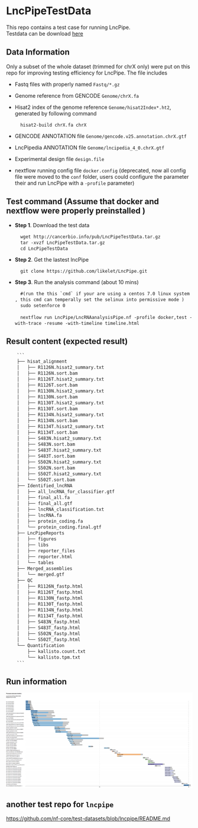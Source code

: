 # LncPipeTestData

This repo contains a test case for running LncPipe.  
Testdata can be download [here](http://omicsbio.info/pub/testdata.tar.gz)

## Data Information   

Only a subset of the whole dataset (trimmed for chrX only) were put on this repo for improving testing efficiency for LncPipe. 
The file includes  

* Fastq files with properly named `Fastq/*.gz`  

* Genome reference from GENCODE `Genome/chrX.fa` 

* Hisat2 index of the genome reference `Genome/hisat2Index*.ht2`, generated by following command  

        hisat2-build chrX.fa chrX  
    
* GENCODE ANNOTATION file `Genome/gencode.v25.annotation.chrX.gtf`

* LncPipedia ANNOTATION file `Genome/lncipedia_4_0.chrX.gtf`

* Experimental design file `design.file`

* nextflow running config file `docker.config` (deprecated, now all config file were moved to the `conf` folder, users could configure the parameter their and run LncPipe with a `-profile` parameter)


## Test command  (Assume that docker and nextflow were properly preinstalled )

* __Step 1__. Download the test data 

        wget http://cancerbio.info/pub/LncPipeTestData.tar.gz
        tar -xvzf LncPipeTestData.tar.gz
        cd LncPipeTestData

* __Step 2__. Get the lastest lncPipe  

        git clone https://github.com/likelet/LncPipe.git 

* __Step 3__. Run the analysis command  (about 10 mins)

        #(run the this `cmd` if your are using a centos 7.0 linux system , this cmd can temperally set the selinux into permissive mode )
        sudo setenforce 0 
        
        nextflow run LncPipe/LncRNAanalysisPipe.nf -profile docker,test -with-trace -resume -with-timeline timeline.html


## Result content (expected result)
        ```
        ├── hisat_alignment
        │   ├── R1126N.hisat2_summary.txt
        │   ├── R1126N.sort.bam
        │   ├── R1126T.hisat2_summary.txt
        │   ├── R1126T.sort.bam
        │   ├── R1130N.hisat2_summary.txt
        │   ├── R1130N.sort.bam
        │   ├── R1130T.hisat2_summary.txt
        │   ├── R1130T.sort.bam
        │   ├── R1134N.hisat2_summary.txt
        │   ├── R1134N.sort.bam
        │   ├── R1134T.hisat2_summary.txt
        │   ├── R1134T.sort.bam
        │   ├── S483N.hisat2_summary.txt
        │   ├── S483N.sort.bam
        │   ├── S483T.hisat2_summary.txt
        │   ├── S483T.sort.bam
        │   ├── S502N.hisat2_summary.txt
        │   ├── S502N.sort.bam
        │   ├── S502T.hisat2_summary.txt
        │   └── S502T.sort.bam
        ├── Identified_lncRNA
        │   ├── all_lncRNA_for_classifier.gtf
        │   ├── final_all.fa
        │   ├── final_all.gtf
        │   ├── lncRNA_classification.txt
        │   ├── lncRNA.fa
        │   ├── protein_coding.fa
        │   └── protein_coding.final.gtf
        ├── LncPipeReports
        │   ├── figures
        │   ├── libs
        │   ├── reporter_files
        │   ├── reporter.html
        │   └── tables
        ├── Merged_assemblies
        │   └── merged.gtf
        ├── QC
        │   ├── R1126N_fastp.html
        │   ├── R1126T_fastp.html
        │   ├── R1130N_fastp.html
        │   ├── R1130T_fastp.html
        │   ├── R1134N_fastp.html
        │   ├── R1134T_fastp.html
        │   ├── S483N_fastp.html
        │   ├── S483T_fastp.html
        │   ├── S502N_fastp.html
        │   └── S502T_fastp.html
        └── Quantification
            ├── kallisto.count.txt
            └── kallisto.tpm.txt
        ```
## Run information 

![timeline](https://github.com/likelet/LncPipeTestData/blob/master/timeplot.png)


## another test repo for `lncpipe `

https://github.com/nf-core/test-datasets/blob/lncpipe/README.md 
